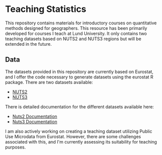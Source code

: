 # Teaching Statistics

This repository contains materials for introductory courses on quantitative methods designed for geographers. This resource has been primarily developed for courses I teach at Lund University.
It only contains two teaching datasets based on NUTS2 and NUTS3 regions but will be extended in the future.

## Data

The datasets provided in this repository are currently based on Eurostat, and I offer the code necessary to generate datasets using the eurostat R package. There are two datasets available:
- [NUTS2](data/nuts2/)
- [NUTS3](data/nuts3/)

There is detailed documentation for the different datasets available here: 
- [Nuts2 Documentation](documentation/nuts2_doc/nuts2_doc.pdf) 
- [Nuts3 Documentation](documentation/nuts3_doc/nuts3_doc.pdf)

I am also actively working on creating a teaching dataset utilizing Public Use Microdata from Eurostat. However, there are some challenges associated with this, and I'm currently assessing its suitability for teaching purposes.
